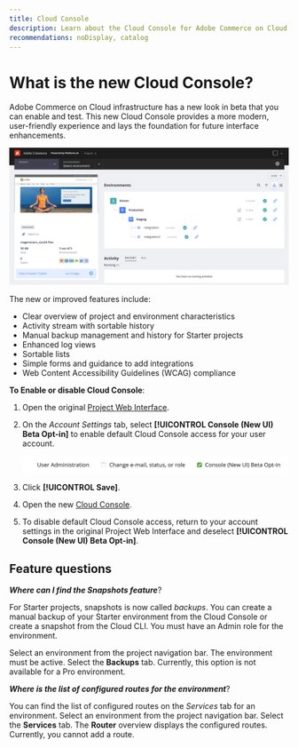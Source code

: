 ```yaml
---
title: Cloud Console
description: Learn about the Cloud Console for Adobe Commerce on Cloud infrastructure.
recommendations: noDisplay, catalog
---
```


# What is the new Cloud Console?

Adobe Commerce on Cloud infrastructure has a new look in beta that you can enable and test. This new Cloud Console provides a more modern, user-friendly experience and lays the foundation for future interface enhancements.

![Cloud Console](../assets/CloudConsole.svg)

The new or improved features include:

- Clear overview of project and environment characteristics
- Activity stream with sortable history
- Manual backup management and history for Starter projects
- Enhanced log views
- Sortable lists
- Simple forms and guidance to add integrations
- Web Content Accessibility Guidelines (WCAG) compliance

**To Enable or disable Cloud Console**:

1. Open the original [Project Web Interface](https://accounts.magento.cloud/user).

1. On the _Account Settings_ tab, select **[!UICONTROL Console (New UI) Beta Opt-in]** to enable default Cloud Console access for your user account.

   ![Console opt-in beta](../assets/console-optin-beta.png)

1. Click **[!UICONTROL Save]**.

1. Open the new [Cloud Console](https://console.magento.cloud).

1. To disable default Cloud Console access, return to your account settings in the original Project Web Interface and deselect **[!UICONTROL Console (New UI) Beta Opt-in]**.

## Feature questions

**_Where can I find the Snapshots feature_**?

For Starter projects, snapshots is now called _backups_. You can create a manual backup of your Starter environment from the Cloud Console or create a snapshot from the Cloud CLI. You must have an Admin role for the environment.

Select an environment from the project navigation bar. The environment must be active. Select the **Backups** tab. Currently, this option is not available for a Pro environment.

**_Where is the list of configured routes for the environment_**?

You can find the list of configured routes on the _Services_ tab for an environment. Select an environment from the project navigation bar. Select the **Services** tab. The **Router** overview displays the configured routes. Currently, you cannot add a route.
